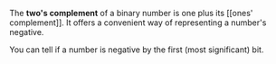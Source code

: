 The **two's complement** of a binary number is one plus its [[ones' complement]]. It offers a convenient way of representing a number's negative.

You can tell if a number is negative by the first (most significant) bit.